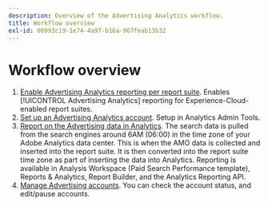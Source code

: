 ```yaml
---
description: Overview of the Advertising Analytics workflow.
title: Workflow overview
exl-id: 00993c19-1e74-4a97-b16a-967feab13b32
---
```

# Workflow overview

1. [Enable Advertising Analytics reporting per report suite](/help/integrate/c-advertising-analytics/c-adanalytics-workflow/aa-provision-rs.md). Enables [!UICONTROL Advertising Analytics] reporting for Experience-Cloud-enabled report suites.
2. [Set up an Advertising Analytics account](/help/integrate/c-advertising-analytics/c-adanalytics-workflow/aa-create-ad-account.md). Setup in Analytics Admin Tools.
3. [Report on the Advertising data in Analytics](/help/integrate/c-advertising-analytics/c-adanalytics-workflow/aa-report-ad-data-an.md). The search data is pulled from the search engines around 6AM (06:00) in the time zone of your Adobe Analytics data center. This is when the AMO data is collected and inserted into the report suite. It is then converted into the report suite time zone as part of inserting the data into Analytics. Reporting is available in Analysis Workspace (Paid Search Performance template), Reports & Analytics, Report Builder, and the Analytics Reporting API.
4. [Manage Advertising accounts](/help/integrate/c-advertising-analytics/c-adanalytics-workflow/aa-manage-ad-accounts.md). You can check the account status, and edit/pause accounts.
